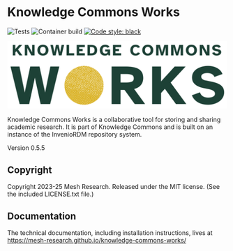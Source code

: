 # Knowledge Commons Works

![Tests](https://github.com/mesh-research/knowledge-commons-works/actions/workflows/tests.yml/badge.svg)
![Container build](https://github.com/mesh-research/knowledge-commons-works/actions/workflows/build.yml/badge.svg)
[![Code style: black](https://img.shields.io/badge/code%20style-black-000000.svg)](https://github.com/psf/black)


![KCWorks logo](static/images/kc_works_logos/SVG/kc_works_logo_wordmark.svg)


Knowledge Commons Works is a collaborative tool for storing and sharing academic research. It is part of Knowledge Commons and is built on an instance of the InvenioRDM repository system.

Version 0.5.5

## Copyright

Copyright 2023-25 Mesh Research. Released under the MIT license. (See the included LICENSE.txt file.)

## Documentation

The technical documentation, including installation instructions, lives at https://mesh-research.github.io/knowledge-commons-works/
